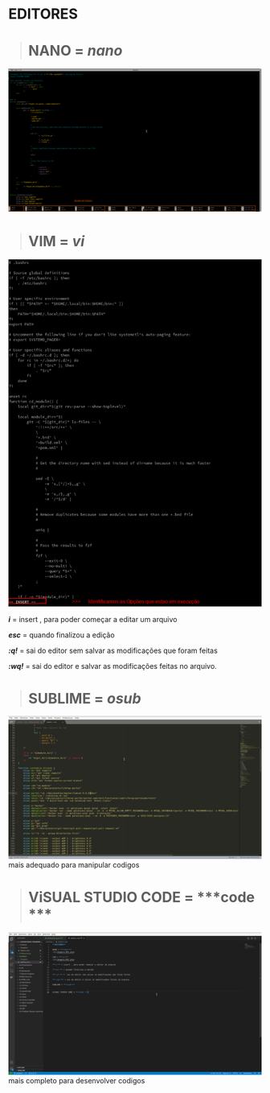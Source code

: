 # EDITORES

># NANO = ***nano***
![](imagens/001.png)

># VIM = ***vi***
![](imagens/002.png)

***i*** = insert , para poder começar a editar um arquivo

***esc*** = quando finalizou a edição

***:q!*** =  sai do editor sem salvar as modificações que foram feitas

***:wq!*** = sai do editor e salvar as modificações feitas no arquivo.

># SUBLIME = ***osub***
![](imagens/003.png)
mais adequado para manipular codigos

># ViSUAL STUDIO CODE = ***code ***
![](imagens/004.png)
mais completo para desenvolver codigos 